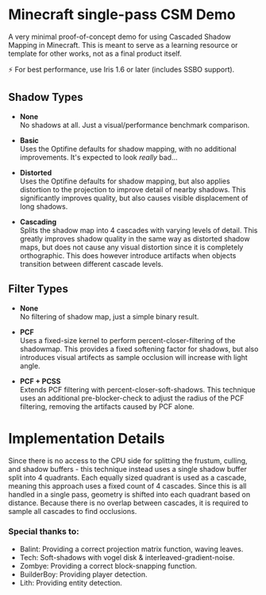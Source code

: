 # Minecraft single-pass CSM Demo

A very minimal proof-of-concept demo for using Cascaded Shadow Mapping in Minecraft. This is meant to serve as a learning resource or template for other works, not as a final product itself. 

:zap: For best performance, use Iris 1.6 or later (includes SSBO support).


## Shadow Types
- **None**  
  No shadows at all. Just a visual/performance benchmark comparison.

- **Basic**  
  Uses the Optifine defaults for shadow mapping, with no additional improvements. It's expected to look _really_ bad...

- **Distorted**  
  Uses the Optifine defaults for shadow mapping, but also applies distortion to the projection to improve detail of nearby shadows. This significantly improves quality, but also causes visible displacement of long shadows.

- **Cascading**  
  Splits the shadow map into 4 cascades with varying levels of detail. This greatly improves shadow quality in the same way as distorted shadow maps, but does not cause any visual distortion since it is completely orthographic. This does however introduce artifacts when objects transition between different cascade levels.


## Filter Types
- **None**  
  No filtering of shadow map, just a simple binary result.

- **PCF**  
  Uses a fixed-size kernel to perform percent-closer-filtering of the shadowmap. This provides a fixed softening factor for shadows, but also introduces visual artifects as sample occlusion will increase with light angle.

- **PCF + PCSS**  
  Extends PCF filtering with percent-closer-soft-shadows. This technique uses an additional pre-blocker-check to adjust the radius of the PCF filtering, removing the artifacts caused by PCF alone.


# Implementation Details
Since there is no access to the CPU side for splitting the frustum, culling, and shadow buffers - this technique instead uses a single shadow buffer split into 4 quadrants. Each equally sized quadrant is used as a cascade, meaning this approach uses a fixed count of 4 cascades. Since this is all handled in a single pass, geometry is shifted into each quadrant based on distance. Because there is no overlap between cascades, it is required to sample all cascades to find occlusions.


### Special thanks to:
- Balint: Providing a correct projection matrix function, waving leaves.
- Tech: Soft-shadows with vogel disk & interleaved-gradient-noise.
- Zombye: Providing a correct block-snapping function.
- BuilderBoy: Providing player detection.
- Lith: Providing entity detection.
